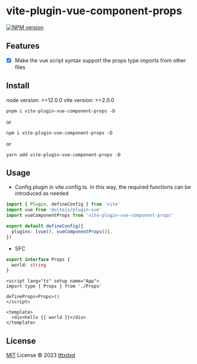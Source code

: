 # vite-plugin-vue-component-props

[![NPM version](https://img.shields.io/npm/v/vite-plugin-vue-component-props?color=a1b858&label=)](https://www.npmjs.com/package/vite-plugin-vue-component-props)

## Features

- [x] Make the vue script syntax support the props type imports from other files

## Install

node version: >=12.0.0
vite version: >=2.0.0

```shell
pnpm i vite-plugin-vue-component-props -D
```

or

```shell
npm i vite-plugin-vue-component-props -D
```

or

```shell
yarn add vite-plugin-vue-component-props -D
```

## Usage

- Config plugin in vite.config.ts. In this way, the required functions can be introduced as needed

```ts
import { Plugin, defineConfig } from 'vite'
import vue from '@vitejs/plugin-vue'
import vueComponentProps from 'vite-plugin-vue-component-props'

export default defineConfig({
  plugins: [vue(), vueComponentProps()],
})
```

- SFC

```ts
export interface Props {
  world: string
}
```

```vue
<script lang="ts" setup name="App">
import type { Props } from './Props'

defineProps<Props>()
</script>

<template>
  <div>hello {{ world }}</div>
</template>
```

## License

[MIT](./LICENSE) License © 2023 [tttxdxd](https://github.com/tttxdxd)
